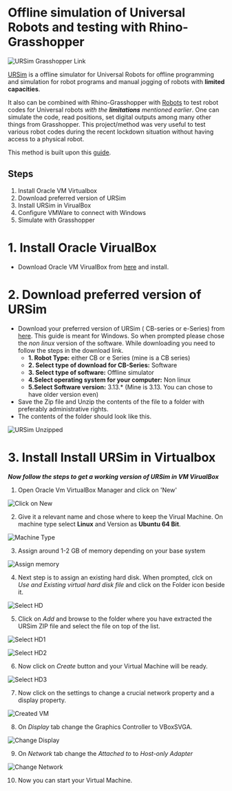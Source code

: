 # Offline simulation of Universal Robots and testing with Rhino-Grasshopper

![URSim Grasshopper Link](/images/01_header.png)

[URSim](https://www.universal-robots.com/download/?option=71470#section16597) is a offline simulator for Universal Robots for offline programming and simulation for robot programs and manual jogging of robots with **limited capacities**.

It also can be combined with Rhino-Grasshopper with [Robots](https://github.com/visose/Robots) to test robot codes for Universal robots _with the **limitations** mentioned earlier_. One can simulate the code, read positions, set digital outputs among many other things from Grasshopper. This project/method was very useful to test various robot codes during the recent lockdown situation without having access to a physical robot.

This method is built upon this [guide](https://academy.universal-robots.com/media/jiehhszc/ursim_vmoracle_installation_guidev03_en.pdf).

## Steps

1. Install Oracle VM Virtualbox
2. Download preferred version of URSim
3. Install URSim in VirualBox
4. Configure VMWare to connect with Windows
5. Simulate with Grasshopper

# 1. Install Oracle VirualBox

* Download Oracle VM VirualBox from [here](https://www.oracle.com/virtualization/technologies/vm/virtualbox.html) and install.

# 2. Download preferred version of URSim
* Download your preferred version of URSim ( CB-series or e-Series) from [here](https://www.universal-robots.com/download/). This guide is meant for Windows. So when prompted please chose the *non linux* version of the software. While downloading you need to follow the steps in the download link.
  * **1. Robot Type:** either CB or e Series (mine is a CB series)
  * **2. Select type of download for CB-Series:**  Software
  * **3. Select type of software:** Offline simulator
  * **4.Select operating system for your computer:** Non linux
  * **5.Select Software version:** 3.13.* (Mine is 3.13. You can chose to have older version even)
* Save the Zip file and Unzip the contents of the file to a folder with preferably administrative rights.
* The contents of the folder should look like this.

![URSim Unzipped](/images/02_ursim_unzipped.PNG)
# 3. Install Install URSim in Virtualbox
__*Now follow the steps to get a working version of URSim in VM VirualBox*__

1. Open Oracle Vm VirtualBox Manager and click on 'New'

![Click on New](/images/03_ursim_vm_start.jpg)

2. Give it a relevant name and chose where to keep the Virual Machine. On machine type select **Linux** and Version as **Ubuntu 64 Bit**.

![Machine Type](/images/04_ursim_vm_chose_OS_type.jpg)

3. Assign around 1-2 GB of memory depending on your base system

![Assign memory](/images/05_ursim_vm_assign_ram.jpg)

4. Next step is to assign an existing hard disk. When prompted, clck on _Use and Existing virtual hard disk file_ and click on the Folder icon beside it.

![Select HD](/images/06_ursim_vm_chose_hd_1.jpg)

5. Click on _Add_ and browse to the folder where you have extracted the URSim ZIP file and select the file on top of the list.

![Select HD1](/images/06_ursim_vm_chose_hd_2.jpg)

![Select HD2](/images/06_ursim_vm_chose_hd_3.jpg)

6. Now click on _Create_ button and your Virtual Machine will be ready.

![Select HD3](/images/06_ursim_vm_chose_hd_4.jpg)

7. Now click on the settings to change a crucial network property and a display property.

![Created VM](/images/06_ursim_vm_create.jpg)

8.  On _Display_ tab change the Graphics Controller to VBoxSVGA.

![Change Display](/images/07_ursim_vm_display.jpg)

9. On _Network_ tab change the _Attached to_ to _Host-only Adapter_

![Change Network](/images/07_ursim_vm_network.jpg)

10. Now you can start your Virtual Machine.
